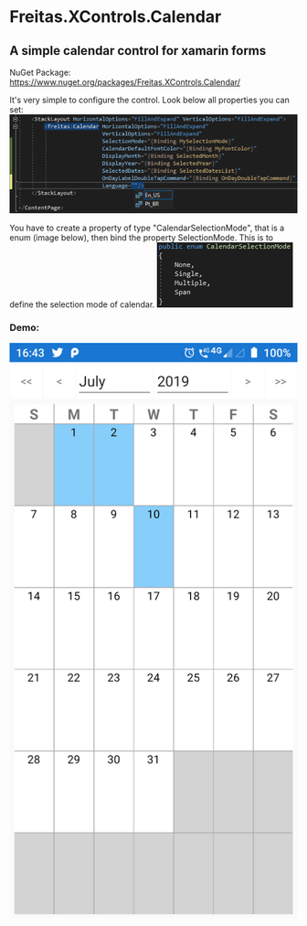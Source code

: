 # Freitas.XControls.Calendar
## A simple calendar control for xamarin forms

NuGet Package: https://www.nuget.org/packages/Freitas.XControls.Calendar/

It's very simple to configure the control. Look below all properties you can set:
![config](https://github.com/victorduartedefreitas/Freitas.XControls.Calendar/blob/master/src/assets/bindings.png)

You have to create a property of type "CalendarSelectionMode", that is a enum (image below), then bind the property SelectionMode. This is to define the selection mode of calendar.
![selection mode](https://github.com/victorduartedefreitas/Freitas.XControls.Calendar/blob/master/src/assets/calendar-selection-mode.png)

### Demo:
![demo](https://github.com/victorduartedefreitas/Freitas.XControls.Calendar/blob/master/src/assets/demo.png)

